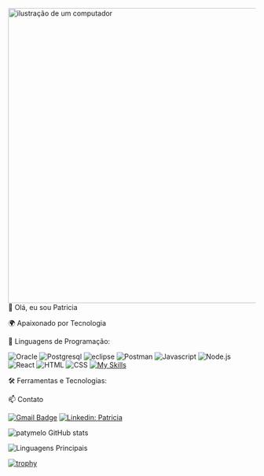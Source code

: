  <img src="https://raw.githubusercontent.com/MicaelliMedeiros/micaellimedeiros/master/image/computer-illustration.png" alt="ilustração de um computador" min-width="400px" max-width="600px" width="600px" align="right">
 <p align="left">
   👋 Olá, eu sou Patricia
 </p>
 <p align="left"> 
  🌍 Apaixonado por Tecnologia
 </p>
 <p align="left"> 
  🚀 Linguagens de Programação:
  
  ![Oracle](https://img.shields.io/badge/oracle-282C34?logo=oracle&logoColor=red)
  ![Postgresql](https://img.shields.io/badge/postgresql-282C34?logo=postgresql&logoColor=blue)
  ![eclipse](https://img.shields.io/badge/eclipse-282C34?logo=eclipse)
  ![Postman](https://img.shields.io/badge/postman-282C34?logo=postman)
  ![Javascript](https://img.shields.io/badge/Javascript-282C34?style=flat&logo=javascript)
  ![Node.js](https://img.shields.io/badge/Node.js-282C34?logo=node.js)
  ![React](https://img.shields.io/badge/React-282C34?logo=react)
  ![HTML](https://img.shields.io/badge/HTML-282C34?logo=html5)
  ![CSS](https://img.shields.io/badge/CSS-282C34?logo=css3&logoColor=1572B6)
  [![My Skills](https://skillicons.dev/icons?i=vscode,java,pycharm)](https://skillicons.dev)
 </p>
 <p align="left"> 
  🛠️ Ferramentas e Tecnologias:
  
</p>
<p align="left"> 
 📫 Contato

  [![Gmail Badge](https://img.shields.io/badge/-patricia.melo0608@gmail.com-006bed?style=flat-square&logo=Gmail&logoColor=white&link=mailto:patricia.melo0608@gmail.com)](mailto:patricia.melo0608@gmail.com)
  [![Linkedin: Patricia](https://img.shields.io/badge/-patricia-blue?style=flat-square&logo=Linkedin&logoColor=white&link=https://www.linkedin.com/in/devellenias/)](https://www.linkedin.com/in/patricia-melo-82667431/)
</p>
<p align="left"> 
  
![patymelo GitHub stats](https://github-readme-stats.vercel.app/api?username=patymelo&show_icons=true&theme=tokyonight)
</p>
<p align="left"> 

  ![Linguagens Principais](https://github-readme-stats.vercel.app/api/top-langs/?username=patymelo&theme=tokyonight&hide_border=true&custom_title=Linguagens%20%Principais)
</p>
<p align="left"> 

  [![trophy](
 https://github-profile-trophy.vercel.app/?username=patymelo&theme=radical)](https://github.com/ekonuma/github-profile-trophy)
</p>
